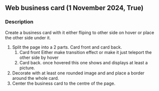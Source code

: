 ## Web business card (1 November 2024, True)

### Description

Create a business card with it either fliping to other side on hover or
place the other side under it.

1. Split the page into a 2 parts. Card front and card back.
    1. Card front   Either make transition effect or make it just teleport the other side by hover
    2. Card back. once hovered this one shows and displays at least a picture.
2. Decorate with at least one rounded image and and place a border around the whole card.
3. Center the business card to the centre of the page.

